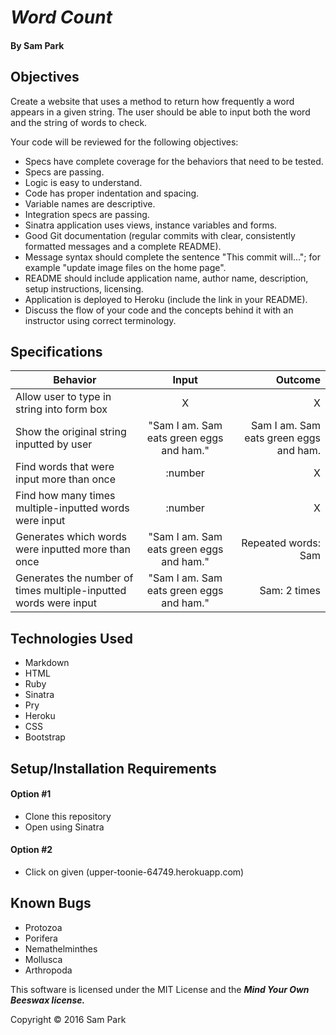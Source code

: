# _Word Count_

#### By **Sam Park**

## Objectives
Create a website that uses a method to return how frequently a word appears in a given string. The user should be able to input both the word and the string of words to check.

Your code will be reviewed for the following objectives:

* Specs have complete coverage for the behaviors that need to be tested.
* Specs are passing.
* Logic is easy to understand.
* Code has proper indentation and spacing.
* Variable names are descriptive.
* Integration specs are passing.
* Sinatra application uses views, instance variables and forms.
* Good Git documentation (regular commits with clear, consistently formatted messages and a complete README).
* Message syntax should complete the sentence "This commit will..."; for example "update image files on the home page".
* README should include application name, author name, description, setup instructions, licensing.
* Application is deployed to Heroku (include the link in your README).
* Discuss the flow of your code and the concepts behind it with an instructor using correct terminology.

## Specifications
| Behavior        | Input           | Outcome |
| ------------- |:-------------:| -----:|
| Allow user to type in string into form box | X | X |
| Show the original string inputted by user | "Sam I am. Sam eats green eggs and ham." | Sam I am. Sam eats green eggs and ham. |
| Find words that were input more than once | :number | X |
| Find how many times multiple-inputted words were input | :number | X |
| Generates which words were inputted more than once | "Sam I am. Sam eats green eggs and ham." | Repeated words: Sam |
| Generates the number of times multiple-inputted words were input | "Sam I am. Sam eats green eggs and ham." | Sam: 2 times |

## Technologies Used
* Markdown
* HTML
* Ruby
* Sinatra
* Pry
* Heroku
* CSS
* Bootstrap


## Setup/Installation Requirements

#### Option #1
* Clone this repository
* Open using Sinatra

#### Option #2
* Click on given (upper-toonie-64749.herokuapp.com)

## Known Bugs
* Protozoa
* Porifera
* Nemathelminthes
* Mollusca
* Arthropoda


This software is licensed under the MIT License and the **_Mind Your Own Beeswax license._**

Copyright &copy; 2016 Sam Park
